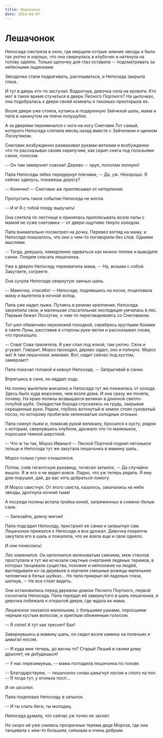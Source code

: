 ```yaml
---
title: Лешачонок
date: 2014-04-07
---
```

# Лешачонок

Непоседа смотрела в окно, где мерцали острые зимние звезды и было так уютно и хорошо, что она свернулась в клубочек и натянула на голову одеяло. Только щелочку для глаз оставила -- подсматривать за небесными льдинками.

Звездочки стали подрагивать, расплываться, и Непоседа закрыла глаза.

И тут в дверь кто-то застучал. Вздрогнув, девочка села на кровати. Кто мог в такое время стучаться в двери Лесного Портного? На цыпочках, она подобралась к двери своей комнаты и тихонько приоткрыла ее.

Возле двери уже стояла, кутаясь в подаренную Зайчихой шаль, мама и папа в накинутом на плечи полушубке.

А за дверями переминался с ноги на ногу Снеговик.Тот самый, которого Непоседа слепила месяц назад вместе с Зайчонком и щенком Лоскутиком.

Снеговик возбужденно размахивал руками-ветками и возбужденно что-то рассказывал своим скрипучим, как скрип снега под полозьями санок, голосом.

-- Он там замерзнет совсем! Дерево -- хруп, пополам лопнуло!

Папа Непоседы зябко передернул плечами, -- Да, уж. Нехорошо. Я сейчас оденусь, покажешь дорогу?

-- Конечно! -- Снеговик аж приплясывал от нетерпения.

Пропустить такое событие Непоседа не могла.

-- И я! Я с тобой поеду выручать!

Она слетела по лестнице и принялась приплясывать возле папы с мамой не хуже снеговика -- от двери ощутимо тянуло холодом.

Папа внимательно посмотрел на дочку. Перевел взгляд на маму. и Непоседе показалось, что они о чем-то поговорили без слов. Одними мыслями.

-- Тогда, девушка, немедленно одеваться как можно теплее и выводите санки. Поедем спасать лешачонка.

Уже в дверях Непоседу перехватила мама, -- На, возьми с собой. Закутаете, согреете.

Она сунула Непоседе свернутую заячью шаль.

-- Мамочка, спасибо! -- Непоседе, поднявшись на носки, поцеловала маму и вылетела в ночной холод.

Папа уже надел лыжи. Путаясь в ремнях крепления, Непоседа закрепила свои, и маленькая спасательная экспедиция умчалась в лес. Первым бежал Лоскутик, о чем-то переговариваясь со Снеговиком.

Тот шел обманчиво неуклюжей походкой, серебрясь круглыми боками в свете Луны, расставив в стороны руки-ветки и рассказывал снова, что произошло.

-- Сова! Сова прилетела. Я уже спал под елкой, там уютно. Села и угукает. Говорит, Мороз проходил, дерево задел, оно и лопнуло. Мороз же! А там лешачонок зимовал. Вот, сидит сейчас под кустом, замерзает!

Папа покачал головой и кивнул Непоседе, -- Запрыгивай в санки.

Впрягшись в сани, он наддал ходу.

На поляну вылетели внезапно и Непоседа тут же поежилась от холода. Здесь было куда морознее, чем возле дома. И она сразу же поняла, почему. На краю поляны возвышался великан в длинной светло-голубой шубе. Окладистая борода спускалась на грудь, закрывая скрещенные руки. Рядом, глубоко воткнутый в землю стоял суковатый посох, по которому пробегали зеленоватые холодные огоньки.

Папа скинул лыжи и, помахав рукой великану, бросился к кусту, рядом с которым, свернувшись клубком, дрожало что-то маленькое, поросшее темной шерсткой.

-- Что ж ты так, Мороз Иваныч! -- Лесной Портной поднял легонькое тельце и Непоседа тут же закутала лешачонка в мамину шаль.

Мороз только гулко откашлялся.

Потом, сняв гигантскую рукавицу, почесал затылок, -- Да случайно вышло. Я ж его и не видел вовсе. Ладно, что уж теперь рядить. Я ему дом порушил, дай, до вас хоть добраться помогу.

И Мороз свистнул. От этого свиста, казалось, закачались на небе звезды, дрогнула ночная тьма!

А посреди поляны встала тройка коней, запряженных в снежно-белые сани.

-- Залезайте, домчу мигом!

Папа подсадил Непоседу, пристроил ее санки и запрыгнул сам. Лешачонок прижался к Непоседе и все дрожал. Девочка покрепче закутала его в шаль и пожалела, что не взяла еще и свое одеяло.

И они понеслись!

Лес изменился. Он наполнился зеленоватым сиянием, меж стволов проступали и тут же исчезали смутные очертания ледяных теремов, в которых танцевали существа, похожие и непохожие на людей, выглядывали из-за деревьев и корчили смешные рожицы маленькие человечки в белых шубках... Но папа прикрыл ей ладонью глаза, шепнув, -- Не все стоит видеть.

Они остановились перед деревом-домом Лесного Портного, первой соскочила Непоседа. Папа передал ей завернутого в шаль лешачонка, и девочка побежала к открытой двери, где ждала их мама.

Лешачонок оказался маленьким, с большими ушками, поросшими черным кустым волосом, и хриплым обиженным голосом.

-- Я сплю! А тут как треснет! Бах!

Завернувшись в мамину шаль, он сидел возле камина на поленьях и шмыгал носом.

-- И куда мне теперь, до весны то? Старый Леший в своем дому дрыхнет, не добудишься!

-- У нас перезимуешь, -- мама погладила лешачонка по голове.

-- Благодарствуем, -- лешачонок снова шмыгнул носом и сполз на пол. -- Я тогда тут, у огонька посп...

И он засопел.

Папа поцеловал Непоседу в затылок.

-- И ты спать беги, ты молодец.

Непоседа думала, что сейчас уж точно не заснет.

Но скоро ей уже снились прозрачные терема деда Мороза, где она танцевала с кем-то большим, сильным и очень добрым.
